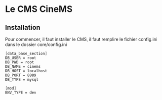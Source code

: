 # Le CMS **CineMS**

## Installation

Pour commencer, il faut installer le CMS, il faut remplire le fichier config.ini dans le dossier core/config.ini

```
[data_base_section]
DB_USER = root
DB_PWD = root
DB_NAME = cinems
DB_HOST = localhost
DB_PORT = 8889
DB_TYPE = mysql
 
[mod]
ENV_TYPE = dev
```




